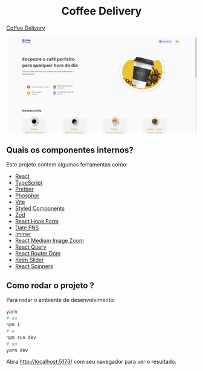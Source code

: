 <h1 align="center">
  Coffee Delivery
</h1>


[Coffee Delivery](https://coffee-delivery-alpha-one.vercel.app/)

![demo](https://raw.githubusercontent.com/alisson-amaral-silva/coffee-delivery/main/public/coffee-delivery.png)

## Quais os componentes internos?

Este projeto contem algumas ferramentas como:

- [React](https://reactjs.org/)
- [TypeScript](https://www.typescriptlang.org/)
- [Prettier](https://prettier.io/)
- [Phosphor](https://phosphoricons.com/)
- [Vite](https://vitejs.dev/)
- [Styled Components](https://styled-components.com/)
- [Zod](https://github.com/colinhacks/zod)
- [React Hook Form](https://react-hook-form.com/)
- [Date FNS](https://date-fns.org/)
- [Immer](https://github.com/immerjs/immer)
- [React Medium Image Zoom](https://rpearce.github.io/react-medium-image-zoom/)
- [React Query](https://react-query-v3.tanstack.com/)
- [React Router Dom](https://reactrouter.com/en/main)
- [Keen Slider](https://keen-slider.io/)
- [React Spinners](https://www.davidhu.io/react-spinners/)

## Como rodar o projeto ?

Para rodar o ambiente de desenvolvimento:

```bash
yarn
# ou
npm i
# e
npm run dev
# ou
yarn dev
```

Abra [http://localhost:5173/](http://localhost:5173) com seu navegador para ver o resultado.
